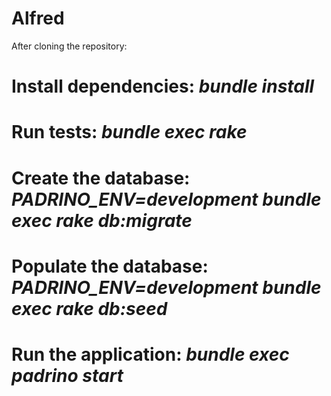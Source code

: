Alfred
======

After cloning the repository:

# Install dependencies: **_bundle install_**
# Run tests: **_bundle exec rake_**
# Create the database: **_PADRINO_ENV=development bundle exec rake db:migrate_**
# Populate the database: **_PADRINO_ENV=development bundle exec rake db:seed_**
# Run the application: **_bundle exec padrino start_**
